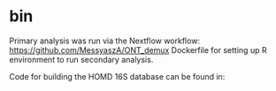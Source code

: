 # bin

Primary analysis was run via the Nextflow workflow: https://github.com/MessyaszA/ONT_demux
Dockerfile for setting up R environment to run secondary analysis. 

Code for building the HOMD 16S database can be found in: 
